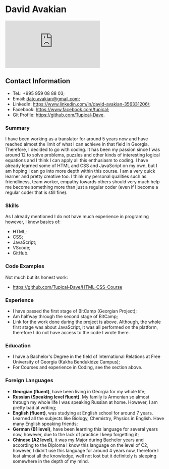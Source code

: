 # David Avakian
![Zeus Image as Placeholder for Image](https://www.gvme.org/pages/get_image_large.php?id=4341)

## Contact Information
- Tel.: +995 959 08 88 03;
- Email: dato.avakian@gmail.com;
- LinkedIn: https://www.linkedin.com/in/david-avakian-356331206/;
- Facebook: https://www.facebook.com/tupical;
- Git Profile: https://github.com/Tupical-Dave.

### Summary
I have been working as a translator for around 5 years now and have reached almost the limit of what I can achieve in that field in Georgia.
Therefore, I decided to go with coding. It has been my passion since I was around 12 to solve problems, puzzles and other kinds of interesting logical equations
and I think I can apply all this enthusiasm to coding. I have already learned some of HTML and CSS and JavaScript on my own, but I am hoping I can go into more depth
within this course. I am a very quick learner and pretty creative too. I think my personal qualities such as friendliness, team worker, empathy towards others should
very much help me become something more than just a regular coder (even if I become a regular coder that is still fine).

### Skills
As I already mentioned I do not have much experience in programing however, I know basics of:
- HTML;
- CSS;
- JavaScript;
- VScode;
- GitHub.

### Code Examples
Not much but its honest work:
- https://github.com/Tupical-Dave/HTML-CSS-Course

### Experience
- I have passed the first stage of BitCamp (Georgian Project);
- Am halfway through the second stage of BitCamp;
- Link for the work done during the project is above. Although, the whole first stage was about JavaScript, it was all performed on the platform,
  therefore I do not have access to the code I wrote there.
  
### Education
- I have a Bachelor's Degree in the field of International Relations at Free University of Georgia (Kakha Bendukidze Campus);
- For Courses and experience in Coding, see the section above.

### Foreign Languages
- **Georgian (fluent)**, have been living in Georgia for my whole life;
- **Russian (Speaking level fluent)**. My family is Armenian so almost through my whole life I was speaking Russian at home. However, I am pretty bad at writing;
- **English (fluent)**, was studying at English school for around 7 years. Learned all the subjects like Biology, Chemistry, Physics in English. Have many English
  speaking friends;
- **German (B1 level)**, have been learning this language for several years now, however, due to the lack of practice I keep forgetting it;
- **Chinese (A2 level)**, it was my Major during Bachelor years and according to the Diploma I know this language on the level of C2, however, I didn't use this
  language     for around 4 years now, therefore I lost almost all the knowledge, well not lost but it definitely is sleeping somewhere in the depth of my mind.

